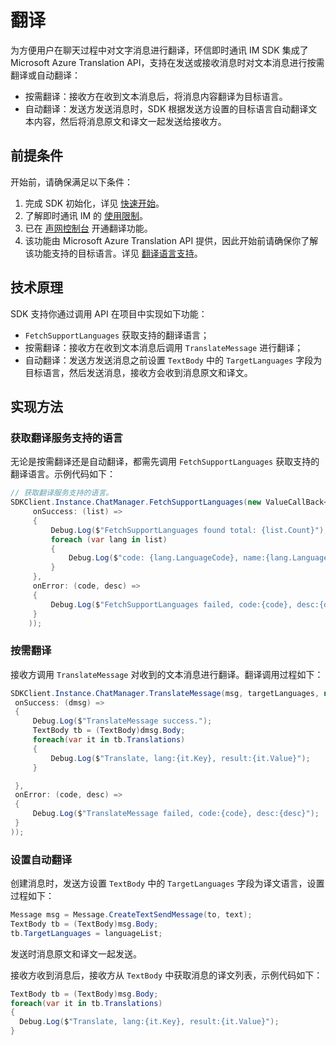 # 翻译

<Toc />

为方便用户在聊天过程中对文字消息进行翻译，环信即时通讯 IM SDK 集成了 Microsoft Azure Translation API，支持在发送或接收消息时对文本消息进行按需翻译或自动翻译：

- 按需翻译：接收方在收到文本消息后，将消息内容翻译为目标语言。
- 自动翻译：发送方发送消息时，SDK 根据发送方设置的目标语言自动翻译文本内容，然后将消息原文和译文一起发送给接收方。

## 前提条件

开始前，请确保满足以下条件：

1. 完成 SDK 初始化，详见 [快速开始](quickstart.html)。
2. 了解即时通讯 IM 的 [使用限制](limitation.html)。
3. 已在 [声网控制台](https://console.shengwang.cn/overview) 开通翻译功能。
4. 该功能由 Microsoft Azure Translation API 提供，因此开始前请确保你了解该功能支持的目标语言。详见 [翻译语言支持](https://learn.microsoft.com/zh-cn/azure/ai-services/translator/language-support)。

## 技术原理

SDK 支持你通过调用 API 在项目中实现如下功能：

- `FetchSupportLanguages` 获取支持的翻译语言；
- 按需翻译：接收方在收到文本消息后调用 `TranslateMessage` 进行翻译；
- 自动翻译：发送方发送消息之前设置 `TextBody` 中的 `TargetLanguages` 字段为目标语言，然后发送消息，接收方会收到消息原文和译文。

## 实现方法

### 获取翻译服务支持的语言

无论是按需翻译还是自动翻译，都需先调用 `FetchSupportLanguages` 获取支持的翻译语言。示例代码如下：

```csharp
// 获取翻译服务支持的语言。
SDKClient.Instance.ChatManager.FetchSupportLanguages(new ValueCallBack<List<SupportLanguage>>(
     onSuccess: (list) =>
     {
         Debug.Log($"FetchSupportLanguages found total: {list.Count}");
         foreach (var lang in list)
         {
             Debug.Log($"code: {lang.LanguageCode}, name:{lang.LanguageName}, nativename:{lang.LanguageNativeName}");
         }
     },
     onError: (code, desc) =>
     {
         Debug.Log($"FetchSupportLanguages failed, code:{code}, desc:{desc}");
     }
    ));
```

### 按需翻译

接收方调用 `TranslateMessage` 对收到的文本消息进行翻译。翻译调用过程如下：

```csharp
SDKClient.Instance.ChatManager.TranslateMessage(msg, targetLanguages, new ValueCallBack<Message>(
 onSuccess: (dmsg) =>
 {
     Debug.Log($"TranslateMessage success.");
     TextBody tb = (TextBody)dmsg.Body;
     foreach(var it in tb.Translations)
     {
         Debug.Log($"Translate, lang:{it.Key}, result:{it.Value}");
     }

 },
 onError: (code, desc) =>
 {
     Debug.Log($"TranslateMessage failed, code:{code}, desc:{desc}");
 }
));
```

### 设置自动翻译

创建消息时，发送方设置 `TextBody` 中的 `TargetLanguages` 字段为译文语言，设置过程如下：

```csharp
Message msg = Message.CreateTextSendMessage(to, text);
TextBody tb = (TextBody)msg.Body;
tb.TargetLanguages = languageList;
```

发送时消息原文和译文一起发送。

接收方收到消息后，接收方从 `TextBody` 中获取消息的译文列表，示例代码如下：

```csharp
TextBody tb = (TextBody)msg.Body;
foreach(var it in tb.Translations)
{
  Debug.Log($"Translate, lang:{it.Key}, result:{it.Value}");
}
```